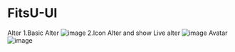 # FitsU-UI
Alter
1.Basic Alter
![image](https://user-images.githubusercontent.com/40401373/152699237-a2aa4d8c-48f5-4e72-ade3-c8c794d3aa70.png)
2.Icon Alter and show Live alter
![image](https://user-images.githubusercontent.com/40401373/152699293-9a5483a0-5a90-4ac4-8da3-52d7ea8f4cbb.png)
Avatar
![image](https://user-images.githubusercontent.com/40401373/152699456-e99978bb-f8e0-43da-8767-dc4c5f560103.png)

